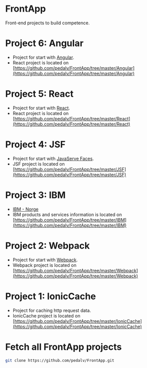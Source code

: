 # FrontApp
Front-end projects to build competence.

# Project 6: Angular
- Project for start with [Angular](https://angular.io/).
- React project is located on [https://github.com/pedalv/FrontApp/tree/master/Angular](https://github.com/pedalv/FrontApp/tree/master/Angular)

# Project 5: React
- Project for start with [React](https://reactjs.org/).
- React project is located on [https://github.com/pedalv/FrontApp/tree/master/React](https://github.com/pedalv/FrontApp/tree/master/React)

# Project 4: JSF
- Project for start with [JavaServe Faces](http://www.oracle.com/technetwork/java/javaee/javaserverfaces-139869.html).
- JSF project is located on [https://github.com/pedalv/FrontApp/tree/master/JSF](https://github.com/pedalv/FrontApp/tree/master/JSF)

# Project 3: IBM
- [IBM - Norge](https://www.ibm.com/no-no/)
- IBM products and services information is located on [https://github.com/pedalv/FrontApp/tree/master/IBM](https://github.com/pedalv/FrontApp/tree/master/IBM)

# Project 2: Webpack
- Project for start with [Webpack](https://webpack.js.org/).
- Webpack project is located on [https://github.com/pedalv/FrontApp/tree/master/Webpack](https://github.com/pedalv/FrontApp/tree/master/Webpack)

# Project 1: IonicCache
- Project for caching http request data.
- IonicCache project is located on [https://github.com/pedalv/FrontApp/tree/master/IonicCache](https://github.com/pedalv/FrontApp/tree/master/IonicCache)

# Fetch all FrontApp projects
```bash
git clone https://github.com/pedalv/FrontApp.git
```
